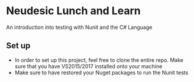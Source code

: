 # Neudesic Lunch and Learn
An introduction into testing with Nunit and the C# Language

## Set up
- In order to set up this project, feel free to clone the entire repo. Make sure that you have VS2015/2017 installed onto your machine
- Make sure to have restored your Nuget packages to run the Nunit tests
